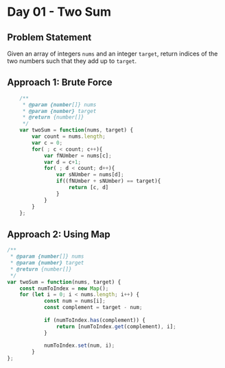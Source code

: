 
# Day 01 - Two Sum

## Problem Statement
Given an array of integers `nums` and an integer `target`, return indices of the two numbers such that they add up to `target`.


## Approach 1: Brute Force
```javascript
	/**
	 * @param {number[]} nums
	 * @param {number} target
	 * @return {number[]}
	 */
	var twoSum = function(nums, target) {
		var count = nums.length;
		var c = 0;
		for( ; c < count; c++){
			var fNUmber = nums[c];
			var d = c+1;
			for( ; d < count; d++){
				var sNUmber = nums[d]; 
				if((fNUmber + sNUmber) == target){
					return [c, d]
				}
			}
		}
	};
```
## Approach 2: Using Map
```javascript
/**
 * @param {number[]} nums
 * @param {number} target
 * @return {number[]}
 */
var twoSum = function(nums, target) {
    const numToIndex = new Map();
    for (let i = 0; i < nums.length; i++) {
            const num = nums[i];
            const complement = target - num;
            
            if (numToIndex.has(complement)) {
                return [numToIndex.get(complement), i];
            }
            
            numToIndex.set(num, i);
        } 
};
```
